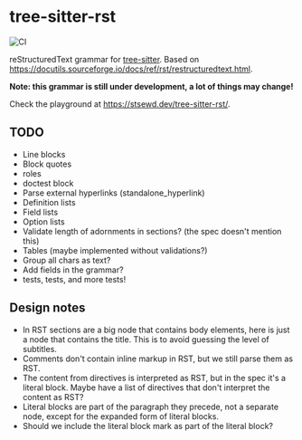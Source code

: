# tree-sitter-rst

![CI](https://github.com/stsewd/tree-sitter-rst/workflows/CI/badge.svg)

reStructuredText grammar for [tree-sitter](https://tree-sitter.github.io/tree-sitter/).
Based on <https://docutils.sourceforge.io/docs/ref/rst/restructuredtext.html>.

**Note: this grammar is still under development, a lot of things may change!**

Check the playground at <https://stsewd.dev/tree-sitter-rst/>.

## TODO

- Line blocks
- Block quotes
- roles
- doctest block
- Parse external hyperlinks (standalone_hyperlink)
- Definition lists
- Field lists
- Option lists
- Validate length of adornments in sections? (the spec doesn't mention this)
- Tables (maybe implemented without validations?)
- Group all chars as text?
- Add fields in the grammar?
- tests, tests, and more tests!

## Design notes

- In RST sections are a big node that contains body elements, here is just a node that contains the title.
  This is to avoid guessing the level of subtitles.
- Comments don't contain inline markup in RST, but we still parse them as RST.
- The content from directives is interpreted as RST,
  but in the spec it's a literal block.
  Maybe have a list of directives that don't interpret the content as RST?
- Literal blocks are part of the paragraph they precede, not a separate node,
  except for the expanded form of literal blocks.
- Should we include the literal block mark as part of the literal block?
